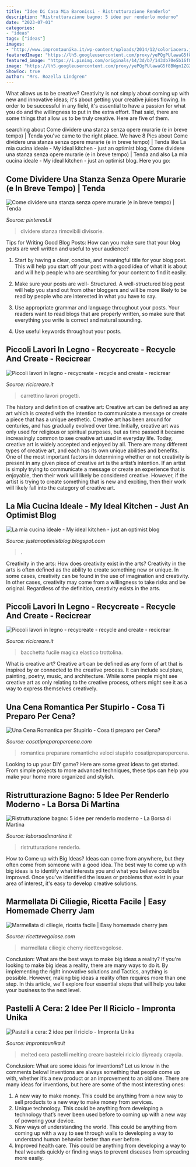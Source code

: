 ```yaml
---
title: "Idee Di Casa Mia Baronissi - Ristrutturazione Renderlo"
description: "Ristrutturazione bagno: 5 idee per renderlo moderno"
date: "2023-07-01"
categories:
- "ideas"
tags: ["ideas"]
images:
- "http://www.improntaunika.it/wp-content/uploads/2014/12/coloriacera.jpg"
featuredImage: "https://lh5.googleusercontent.com/proxy/yePQgPUlawaG5f8BWgm1ZG2bc10ewYrbqEdPYCwyVbiNgdeQJvrFVTEtbLFl3NLbuiMyt8Lj81LQAo7R6XrZAlAW12_-M0cKb5VgvoL9dL4hOpLKikjrk40_BnoCRxoeHnhefzs=w1200-h630-p-k-no-nu"
featured_image: "https://i.pinimg.com/originals/14/3d/b7/143db70e5b16f85a17b5df51b36187bc.jpg"
image: "https://lh5.googleusercontent.com/proxy/yePQgPUlawaG5f8BWgm1ZG2bc10ewYrbqEdPYCwyVbiNgdeQJvrFVTEtbLFl3NLbuiMyt8Lj81LQAo7R6XrZAlAW12_-M0cKb5VgvoL9dL4hOpLKikjrk40_BnoCRxoeHnhefzs=w1200-h630-p-k-no-nu"
ShowToc: true
author: "Mrs. Rozella Lindgren"
---
```



What allows us to be creative?
Creativity is not simply about coming up with new and innovative ideas; it's about getting your creative juices flowing. In order to be successful in any field, it's essential to have a passion for what you do and the willingness to put in the extra effort. That said, there are some things that allow us to be truly creative. Here are five of them.

	

		
searching about Come dividere una stanza senza opere murarie (e in breve tempo) | Tenda you've came to the right place. We have 8 Pics about Come dividere una stanza senza opere murarie (e in breve tempo) | Tenda like La mia cucina ideale - My ideal kitchen - just an optimist blog, Come dividere una stanza senza opere murarie (e in breve tempo) | Tenda and also La mia cucina ideale - My ideal kitchen - just an optimist blog. Here you go:
		
    
## Come Dividere Una Stanza Senza Opere Murarie (e In Breve Tempo) | Tenda

<img loading=lazy src="https://i.pinimg.com/originals/14/3d/b7/143db70e5b16f85a17b5df51b36187bc.jpg" onerror="this.onerror=null;this.src='https://tse1.mm.bing.net/th?id=OIP.uqycAbjzw5PaIkLbgtWkTwHaHa&amp;pid=15.1';" alt="Come dividere una stanza senza opere murarie (e in breve tempo) | Tenda">

_Source: pinterest.it_

>dividere stanza rimovibili divisorie. 

	

Tips for Writing Good Blog Posts: How can you make sure that your blog posts are well written and useful to your audience?
1. Start by having a clear, concise, and meaningful title for your blog post. This will help you start off your post with a good idea of what it is about and will help people who are searching for your content to find it easily.
2. Make sure your posts are well- Structured. A well-structured blog post will help you stand out from other bloggers and will be more likely to be read by people who are interested in what you have to say.

3. Use appropriate grammar and language throughout your posts. Your readers want to read blogs that are properly written, so make sure that everything you write is correct and natural sounding.

4. Use useful keywords throughout your posts.

    
## Piccoli Lavori In Legno - Recycreate - Recycle And Create - Recicrear

<img loading=lazy src="http://www.ricicreare.it/carrettino.jpg" onerror="this.onerror=null;this.src='https://tse2.mm.bing.net/th?id=OIP.J0ZTxBQZh85uAuIgChUHHwAAAA&amp;pid=15.1';" alt="Piccoli lavori in legno - recycreate - recycle and create - recicrear">

_Source: ricicreare.it_

>carrettino lavori progetti. 

	

The history and definition of creative art: Creative art can be defined as any art which is created with the intention to communicate a message or create a piece that has a unique aesthetic.
Creative art has been around for centuries, and has gradually evolved over time. Initially, creative art was only used for religious or spiritual purposes, but as time passed it became increasingly common to see creative art used in everyday life. Today, creative art is widely accepted and enjoyed by all. There are many different types of creative art, and each has its own unique abilities and benefits.
One of the most important factors in determining whether or not creativity is present in any given piece of creative art is the artist’s intention. If an artist is simply trying to communicate a message or create an experience that is enjoyable, then their work will likely be considered creative. However, if the artist is trying to create something that is new and exciting, then their work will likely fall into the category of creative art.

    
## La Mia Cucina Ideale - My Ideal Kitchen - Just An Optimist Blog

<img loading=lazy src="https://lh5.googleusercontent.com/proxy/yePQgPUlawaG5f8BWgm1ZG2bc10ewYrbqEdPYCwyVbiNgdeQJvrFVTEtbLFl3NLbuiMyt8Lj81LQAo7R6XrZAlAW12_-M0cKb5VgvoL9dL4hOpLKikjrk40_BnoCRxoeHnhefzs=w1200-h630-p-k-no-nu" onerror="this.onerror=null;this.src='https://tse3.mm.bing.net/th?id=OIP.4tlXyif45ZUJAoQJMDvOWQHaFh&amp;pid=15.1';" alt="La mia cucina ideale - My ideal kitchen - just an optimist blog">

_Source: justanoptimistblog.blogspot.com_

>. 

	

Creativity in the arts: How does creativity exist in the arts?
Creativity in the arts is often defined as the ability to create something new or unique. In some cases, creativity can be found in the use of imagination and creativity. In other cases, creativity may come from a willingness to take risks and be original. Regardless of the definition, creativity exists in the arts.

    
## Piccoli Lavori In Legno - Recycreate - Recycle And Create - Recicrear

<img loading=lazy src="http://www.ricicreare.it/bacchetta.jpg" onerror="this.onerror=null;this.src='https://tse4.mm.bing.net/th?id=OIP.Ugo7PurvCrnVOUU_-fQHWAHaDC&amp;pid=15.1';" alt="Piccoli lavori in legno - recycreate - recycle and create - recicrear">

_Source: ricicreare.it_

>bacchetta fucile magica elastico trottolina. 

	

What is creative art?
Creative art can be defined as any form of art that is inspired by or connected to the creative process. It can include sculpture, painting, poetry, music, and architecture. While some people might see creative art as only relating to the creative process, others might see it as a way to express themselves creatively.

    
## Una Cena Romantica Per Stupirlo - Cosa Ti Preparo Per Cena?

<img loading=lazy src="https://www.cosatipreparopercena.com/wp-content/uploads/2016/01/cena-romantica-e1454076124696.jpg" onerror="this.onerror=null;this.src='https://tse4.mm.bing.net/th?id=OIP.YRjVs2UbXmNX0GPV_gZDDwHaE8&amp;pid=15.1';" alt="Una Cena Romantica per Stupirlo - Cosa ti preparo per Cena?">

_Source: cosatipreparopercena.com_

>romantica preparare romantiche veloci stupirlo cosatipreparopercena. 

	

Looking to up your DIY game? Here are some great ideas to get started. From simple projects to more advanced techniques, these tips can help you make your home more organized and stylish.

    
## Ristrutturazione Bagno: 5 Idee Per Renderlo Moderno - La Borsa Di Martina

<img loading=lazy src="https://1.bp.blogspot.com/-AmwZDVVdVMg/XYXZtFOwjVI/AAAAAAAATPc/gXNmmNsDj7QF3okG6cnY3FiCqpJXDW_7QCLcBGAsYHQ/s1600/rifacimento-bagno.jpg" onerror="this.onerror=null;this.src='https://tse2.mm.bing.net/th?id=OIP.yDSwOVYOt4gXqzptJr7hlwHaJ4&amp;pid=15.1';" alt="Ristrutturazione bagno: 5 idee per renderlo moderno - La Borsa di Martina">

_Source: laborsadimartina.it_

>ristrutturazione renderlo. 

	

How to Come up with Big Ideas?
Ideas can come from anywhere, but they often come from someone with a good idea. The best way to come up with big ideas is to identify what interests you and what you believe could be improved. Once you've identified the issues or problems that exist in your area of interest, it's easy to develop creative solutions.

    
## Marmellata Di Ciliegie, Ricetta Facile | Easy Homemade Cherry Jam

<img loading=lazy src="http://www.ricettevegolose.com/wp-content/uploads/2017/05/ricetta-marmellata-ciliegie-fatta-in-casa-o.jpg" onerror="this.onerror=null;this.src='https://tse2.mm.bing.net/th?id=OIP.6VM_E-lSIpjc-DnKGGC0lwHaEK&amp;pid=15.1';" alt="Marmellata di ciliegie, ricetta facile | Easy homemade cherry jam">

_Source: ricettevegolose.com_

>marmellata ciliegie cherry ricettevegolose. 

	

Conclusion: What are the best ways to make big ideas a reality?
If you're looking to make big ideas a reality, there are many ways to do it. By implementing the right innovative solutions and Tactics, anything is possible. However, making big ideas a reality often requires more than one step. In this article, we'll explore four essential steps that will help you take your business to the next level.

    
## Pastelli A Cera: 2 Idee Per Il Riciclo - Impronta Unika

<img loading=lazy src="http://www.improntaunika.it/wp-content/uploads/2014/12/coloriacera.jpg" onerror="this.onerror=null;this.src='https://tse1.mm.bing.net/th?id=OIP.e1rH_BlAY8xUIfgx-OTTDAHaE9&amp;pid=15.1';" alt="Pastelli a cera: 2 idee per il riciclo - Impronta Unika">

_Source: improntaunika.it_

>melted cera pastelli melting creare bastelei riciclo diyready crayola. 

	

Conclusion: What are some ideas for inventions? Let us know in the comments below!
Inventions are always something that people come up with, whether it’s a new product or an improvement to an old one. There are many ideas for inventions, but here are some of the most interesting ones:
1. A new way to make money. This could be anything from a new way to sell products to a new way to make money from services.
2. Unique technology. This could be anything from developing a technology that’s never been used before to coming up with a new way of powering your device.
3. New ways of understanding the world. This could be anything from coming up with a way to see through walls to developing a way to understand human behavior better than ever before. 
4. Improved health care. This could be anything from developing a way to heal wounds quickly or finding ways to prevent diseases from spreading more easily.

